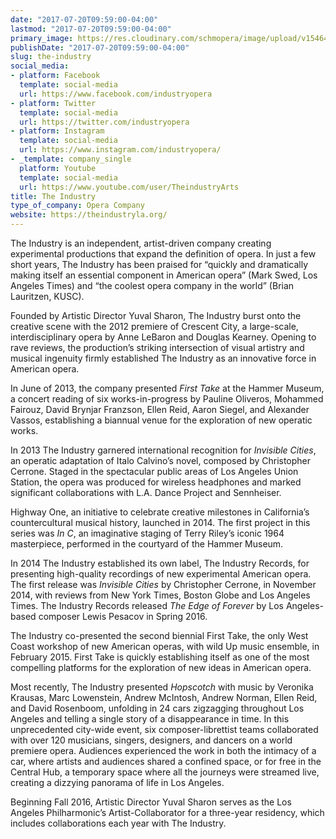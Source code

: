 ```yaml
---
date: "2017-07-20T09:59:00-04:00"
lastmod: "2017-07-20T09:59:00-04:00"
primary_image: https://res.cloudinary.com/schmopera/image/upload/v1546480327/media/2019/01/Logo-TheIndustry.jpg
publishDate: "2017-07-20T09:59:00-04:00"
slug: the-industry
social_media:
- platform: Facebook
  template: social-media
  url: https://www.facebook.com/industryopera
- platform: Twitter
  template: social-media
  url: https://twitter.com/industryopera
- platform: Instagram
  template: social-media
  url: https://www.instagram.com/industryopera/
- _template: company_single
  platform: Youtube
  template: social-media
  url: https://www.youtube.com/user/TheindustryArts
title: The Industry
type_of_company: Opera Company
website: https://theindustryla.org/
---
```

The Industry is an independent, artist-driven company creating experimental productions that expand the definition of opera. In just a few short years, The Industry has been praised for “quickly and dramatically making itself an essential component in American opera” (Mark Swed, Los Angeles Times) and “the coolest opera company in the world” (Brian Lauritzen, KUSC).

Founded by Artistic Director Yuval Sharon, The Industry burst onto the creative scene with the 2012 premiere of Crescent City, a large-scale, interdisciplinary opera by Anne LeBaron and Douglas Kearney. Opening to rave reviews, the production’s striking intersection of visual artistry and musical ingenuity firmly established The Industry as an innovative force in American opera.

In June of 2013, the company presented *First Take* at the Hammer Museum, a concert reading of six works-in-progress by Pauline Oliveros, Mohammed Fairouz, David Brynjar Franzson, Ellen Reid, Aaron Siegel, and Alexander Vassos, establishing a biannual venue for the exploration of new operatic works.

In 2013 The Industry garnered international recognition for *Invisible Cities*, an operatic adaptation of Italo Calvino’s novel, composed by Christopher Cerrone. Staged in the spectacular public areas of Los Angeles Union Station, the opera was produced for wireless headphones and marked significant collaborations with L.A. Dance Project and Sennheiser.

Highway One, an initiative to celebrate creative milestones in California’s countercultural musical history, launched in 2014. The first project in this series was *In C*, an imaginative staging of Terry Riley’s iconic 1964 masterpiece, performed in the courtyard of the Hammer Museum.

In 2014 The Industry established its own label, The Industry Records, for presenting high-quality recordings of new experimental American opera. The first release was *Invisible Cities* by Christopher Cerrone, in November 2014, with reviews from New York Times, Boston Globe and Los Angeles Times. The Industry Records released *The Edge of Forever* by Los Angeles-based composer Lewis Pesacov in Spring 2016.

The Industry co-presented the second biennial First Take, the only West Coast workshop of new American operas, with wild Up music ensemble, in February 2015. First Take is quickly establishing itself as one of the most compelling platforms for the exploration of new ideas in American opera.

Most recently, The Industry presented *Hopscotch* with music by Veronika Krausas, Marc Lowenstein, Andrew McIntosh, Andrew Norman, Ellen Reid, and David Rosenboom, unfolding in 24 cars zigzagging throughout Los Angeles and telling a single story of a disappearance in time. In this unprecedented city-wide event, six composer-librettist teams collaborated with over 120 musicians, singers, designers, and dancers on a world premiere opera. Audiences experienced the work in both the intimacy of a car, where artists and audiences shared a confined space, or for free in the Central Hub, a temporary space where all the journeys were streamed live, creating a dizzying panorama of life in Los Angeles.

Beginning Fall 2016, Artistic Director Yuval Sharon serves as the Los Angeles Philharmonic’s Artist-Collaborator for a three-year residency, which includes collaborations each year with The Industry.